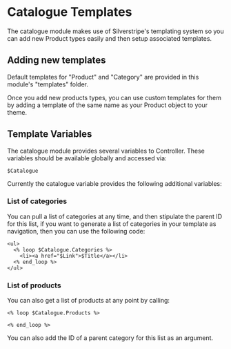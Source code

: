 Catalogue Templates
===================

The catalogue module makes use of Silverstripe's templating system
so you can add new Product types easily and then setup associated
templates.

## Adding new templates

Default templates for "Product" and "Category" are provided in this
module's "templates" folder.

Once you add new products types, you can use custom templates for them
by adding a template of the same name as your Product object to your
theme.

## Template Variables

The catalogue module provides several variables to Controller. These
variables should be available globally and accessed via:

    $Catalogue

Currently the catalogue variable provides the following additional
variables:

### List of categories

You can pull a list of categories at any time, and then stipulate the
parent ID for this list, if you want to generate a list of categories in
your template as navigation, then you can use the following code:

    <ul>
      <% loop $Catalogue.Categories %>
        <li><a href="$Link">$Title</a></li>
      <% end_loop %>
    </ul>

### List of products

You can also get a list of products at any point by calling:

    <% loop $Catalogue.Products %>

    <% end_loop %>

You can also add the ID of a parent category for this list as an
argument.
